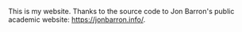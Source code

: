 This is my website. 
Thanks to the source code to Jon Barron's public academic website: https://jonbarron.info/. 
